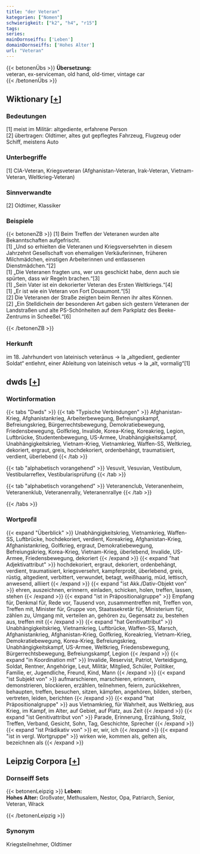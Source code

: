 ```yaml
---
title: "der Veteran"
kategorien: ["Nomen"]
schwierigkeit: ["k2", "h4", "r15"]
tags:
series:
mainDornseiffs: ['Leben']
domainDornseiffs: ['Hohes Alter']
url: "Veteran"
---
```


{{< betonenÜbs >}}
**Übersetzung:**  
veteran, ex-serviceman, old hand, old-timer, vintage car  
{{< /betonenÜbs >}}

## Wiktionary [[+](https://de.wiktionary.org/wiki/Veteran)]

### Bedeutungen
[1] meist im Militär: altgediente, erfahrene Person  
[2] übertragen: Oldtimer, altes gut gepflegtes Fahrzeug, Flugzeug oder Schiff, meistens Auto  

### Unterbegriffe
[1] CIA-Veteran, Kriegsveteran (Afghanistan-Veteran, Irak-Veteran, Vietnam-Veteran, Weltkrieg-Veteran)  

### Sinnverwandte
[2] Oldtimer, Klassiker  

### Beispiele
{{< betonenZB >}}
[1] Beim Treffen der Veteranen wurden alte Bekanntschaften aufgefrischt.  
[1] „Und so erhielten die Veteranen und Kriegsversehrten in diesem Jahrzehnt Gesellschaft von ehemaligen Verkäuferinnen, früheren Milchmädchen, einstigen Arbeiterinnen und entlassenen Dienstmädchen.“[2]  
[1] „Die Veteranen fragten uns, wer uns geschickt habe, denn auch sie spürten, dass wir Regeln brachen.“[3]  
[1] „Sein Vater ist ein dekorierter Veteran des Ersten Weltkriegs.“[4]  
[1] „Er ist wie ein Veteran von Fort Douaumont.“[5]  
[2] Die Veteranen der Straße zeigten beim Rennen ihr altes Können.  
[2] „Ein Stelldichein der besonderen Art gaben sich gestern Veteranen der Landstraßen und alte PS-Schönheiten auf dem Parkplatz des Beeke-Zentrums in Scheeßel.“[6]  

{{< /betonenZB >}}
### Herkunft
im 18. Jahrhundert von lateinisch  veterānus → la „altgedient, gedienter Soldat“ entlehnt, einer Ableitung von lateinisch vetus → la „alt, vormalig“[1]  



## dwds [[+](https://www.dwds.de/wb/Veteran)]

### Wortinformation
{{< tabs "Dwds" >}}
{{< tab "Typische Verbindungen" >}}
Afghanistan-Krieg, Afghanistankrieg, Arbeiterbewegung, Befreiungskampf, Befreiungskrieg, Bürgerrechtsbewegung, Demokratiebewegung, Friedensbewegung, Golfkrieg, Invalide, Korea-Krieg, Koreakrieg, Legion, Luftbrücke, Studentenbewegung, US-Armee, Unabhängigkeitskampf, Unabhängigkeitskrieg, Vietnam-Krieg, Vietnamkrieg, Waffen-SS, Weltkrieg, dekoriert, ergraut, greis, hochdekoriert, ordenbehängt, traumatisiert, verdient, überlebend
{{< /tab >}}

{{< tab "alphabetisch vorangehend" >}}
Vesuvit, Vesuvian, Vestibulum, Vestibularreflex, Vestibularisprüfung
{{< /tab >}}

{{< tab "alphabetisch vorangehend" >}}
Veteranenclub, Veteranenheim, Veteranenklub, Veteranenrally, Veteranenrallye
{{< /tab >}}

{{< /tabs >}}

### Wortprofil
{{< expand "Überblick" >}} Unabhängigkeitskrieg, Vietnamkrieg, Waffen-SS, Luftbrücke, hochdekoriert, verdient, Koreakrieg, Afghanistan-Krieg, Afghanistankrieg, Golfkrieg, ergraut, Demokratiebewegung, Befreiungskrieg, Korea-Krieg, Vietnam-Krieg, überlebend, Invalide, US-Armee, Friedensbewegung, dekoriert {{< /expand >}}
{{< expand "hat Adjektivattribut" >}} hochdekoriert, ergraut, dekoriert, ordenbehängt, verdient, traumatisiert, kriegsversehrt, kampferprobt, überlebend, greis, rüstig, altgedient, verbittert, verwundet, betagt, weißhaarig, müd, lettisch, anwesend, alliiert {{< /expand >}}
{{< expand "ist Akk./Dativ-Objekt von" >}} ehren, auszeichnen, erinnern, einladen, schicken, holen, treffen, lassen, stehen {{< /expand >}}
{{< expand "ist in Präpositionalgruppe" >}} Empfang für, Denkmal für, Rede vor, Tausend von, zusammentreffen mit, Treffen von, Treffen mit, Minister für, Gruppe von, Staatssekretär für, Ministerium für, zählen zu, Umgang mit, verteilen an, gehören zu, Gegensatz zu, bestehen aus, treffen mit {{< /expand >}}
{{< expand "hat Genitivattribut" >}} Unabhängigkeitskrieg, Vietnamkrieg, Luftbrücke, Waffen-SS, Marsch, Afghanistankrieg, Afghanistan-Krieg, Golfkrieg, Koreakrieg, Vietnam-Krieg, Demokratiebewegung, Korea-Krieg, Befreiungskrieg, Unabhängigkeitskampf, US-Armee, Weltkrieg, Friedensbewegung, Bürgerrechtsbewegung, Befreiungskampf, Legion {{< /expand >}}
{{< expand "in Koordination mit" >}} Invalide, Reservist, Patriot, Verteidigung, Soldat, Rentner, Angehörige, Leut, Militär, Mitglied, Schüler, Politiker, Familie, er, Jugendliche, Freund, Kind, Mann {{< /expand >}}
{{< expand "ist Subjekt von" >}} aufmarschieren, marschieren, erinnern, demonstrieren, blockieren, erzählen, teilnehmen, feiern, zurückkehren, behaupten, treffen, besuchen, sitzen, kämpfen, angehören, bilden, sterben, vertreten, leiden, berichten {{< /expand >}}
{{< expand "hat Präpositionalgruppe" >}} aus Vietnamkrieg, für Wahrheit, aus Weltkrieg, aus Krieg, im Kampf, im Alter, auf Gebiet, auf Platz, aus Zeit {{< /expand >}}
{{< expand "ist Genitivattribut von" >}} Parade, Erinnerung, Erzählung, Stolz, Treffen, Verband, Gesicht, Sohn, Tag, Geschichte, Sprecher {{< /expand >}}
{{< expand "ist Prädikativ von" >}} er, wir, ich {{< /expand >}}
{{< expand "ist in vergl. Wortgruppe" >}} wirken wie, kommen als, gelten als, bezeichnen als {{< /expand >}}

## Leipzig Corpora [[+](https://corpora.uni-leipzig.de/en/res?word=Veteran&corpusId=deu_newscrawl-public_2018)]

### Dornseiff Sets
{{< betonenLeipzig >}}
**Leben:**  
**Hohes Alter:** Großvater, Methusalem, Nestor, Opa, Patriarch, Senior, Veteran, Wrack  

{{< /betonenLeipzig >}}

### Synonym
Kriegsteilnehmer, Oldtimer

